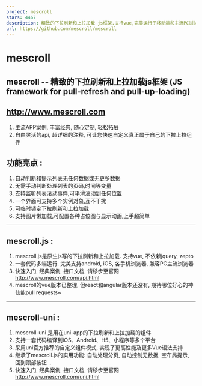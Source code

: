 ```yaml
---
project: mescroll
stars: 4467
description: 精致的下拉刷新和上拉加载 js框架.支持vue,完美运行于移动端和主流PC浏览器 (JS framework for pull-refresh and pull-up-loading)
url: https://github.com/mescroll/mescroll
---
```


mescroll
========

mescroll -- 精致的下拉刷新和上拉加载js框架 (JS framework for pull-refresh and pull-up-loading)
--------------------------------------------------------------------------------

http://www.mescroll.com
-----------------------

1.  主流APP案例, 丰富经典, 随心定制, 轻松拓展
2.  自由灵活的api, 超详细的注释, 可让您快速自定义真正属于自己的下拉上拉组件

功能亮点 :
------

1.  自动判断和提示列表无任何数据或无更多数据
2.  无需手动判断处理列表的页码,时间等变量
3.  支持监听列表滚动事件,可平滑滚动到任何位置
4.  一个界面可支持多个实例对象,互不干扰
5.  可临时锁定下拉刷新和上拉加载
6.  支持图片懒加载,可配置各种占位图与显示动画,上手超简单

* * *

mescroll.js :
-------------

1.  mescroll.js是原生js写的下拉刷新和上拉加载. 支持vue, 不依赖jquery, zepto
2.  一套代码多端运行. 完美支持android, iOS, 各手机浏览器, 兼容PC主流浏览器
3.  快速入门, 经典案例, 接口文档, 请移步至官网 http://www.mescroll.com/api.html
4.  mescroll的vue版本已整理, 但react和angular版本还没有, 期待哪位好心的神仙能pull requests~

* * *

mescroll-uni :
--------------

1.  mescroll-uni 是用在uni-app的下拉刷新和上拉加载的组件
2.  支持一套代码编译到iOS、Android、H5、小程序等多个平台
3.  采用uni官方推荐的自定义组件模式, 实现了更高性能及更多Vue语法支持
4.  继承了mescroll.js的实用功能: 自动处理分页, 自动控制无数据, 空布局提示, 回到顶部按钮 ..
5.  快速入门, 经典案例, 接口文档, 请移步至官网 http://www.mescroll.com/uni.html
